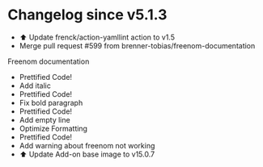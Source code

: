 # Changelog since v5.1.3
- ⬆️ Update frenck/action-yamllint action to v1.5 
- Merge pull request #599 from brenner-tobias/freenom-documentation

Freenom documentation 
- Prettified Code! 
- Add italic 
- Prettified Code! 
- Fix bold paragraph 
- Prettified Code! 
- Add empty line 
- Optimize Formatting 
- Prettified Code! 
- Add warning about freenom not working 
- ⬆️ Update Add-on base image to v15.0.7 
